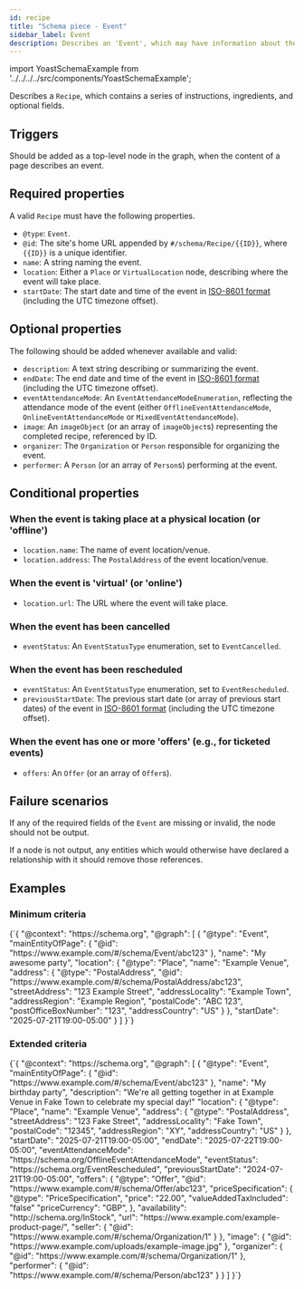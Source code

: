 ```yaml
---
id: recipe
title: "Schema piece - Event"
sidebar_label: Event
description: Describes an 'Event', which may have information about the date/time, location, and attendence options.
---
```

import YoastSchemaExample from '../../../../src/components/YoastSchemaExample';

Describes a `Recipe`, which contains a series of instructions, ingredients, and optional fields.

## Triggers
Should be added as a top-level node in the graph, when the content of a page describes an event.

## Required properties
A valid `Recipe` must have the following properties.

* `@type`: `Event`.
* `@id`: The site's home URL appended by `#/schema/Recipe/{{ID}}`, where `{{ID}}` is a unique identifier.
* `name`: A string naming the event.
* `location`: Either a `Place` or `VirtualLocation` node, describing where the event will take place.
* `startDate`: The start date and time of the event in [ISO-8601 format](https://en.wikipedia.org/wiki/ISO_8601) (including the UTC timezone offset).

## Optional properties
The following should be added whenever available and valid:

* `description`: A text string describing or summarizing the event.
* `endDate`: The end date and time of the event in [ISO-8601 format](https://en.wikipedia.org/wiki/ISO_8601) (including the UTC timezone offset).
* `eventAttendanceMode`: An `EventAttendanceModeEnumeration`, reflecting the attendance mode of the event (either `OfflineEventAttendanceMode`, `OnlineEventAttendanceMode` or `MixedEventAttendanceMode`).
* `image`: An `imageObject` (or an array of `imageObject`s) representing the completed recipe, referenced by ID.
* `organizer`: The `Organization` or `Person` responsible for organizing the event.
* `performer`: A `Person` (or an array of `Person`s) performing at the event.

## Conditional properties

### When the event is taking place at a physical location (or 'offline')
* `location.name`: The name of event location/venue.
* `location.address`: The `PostalAddress` of the event location/venue.

### When the event is 'virtual' (or 'online')
* `location.url`: The URL where the event will take place.

### When the event has been cancelled
* `eventStatus`: An `EventStatusType` enumeration, set to `EventCancelled`. 

### When the event has been rescheduled
* `eventStatus`: An `EventStatusType` enumeration, set to `EventRescheduled`.
* `previousStartDate`: The previous start date (or array of previous start dates) of the event in [ISO-8601 format](https://en.wikipedia.org/wiki/ISO_8601) (including the UTC timezone offset).

### When the event has one or more 'offers' (e.g., for ticketed events)
* `offers`: An `Offer` (or an array of `Offer`s).

## Failure scenarios
If any of the required fields of the `Event` are missing or invalid, the node should not be output.

If a node is not output, any entities which would otherwise have declared a relationship with it should remove those references.

## Examples

### Minimum criteria

<YoastSchemaExample>
{`{
    "@context": "https://schema.org",
    "@graph": [
        {
            "@type": "Event",
            "mainEntityOfPage": {
                "@id": "https://www.example.com/#/schema/Event/abc123"
            },
            "name": "My awesome party",
            "location": {
                "@type": "Place",
                "name": "Example Venue",
                "address": {
                    "@type": "PostalAddress",
                    "@id": "https://www.example.com/#/schema/PostalAddress/abc123",
                    "streetAddress": "123 Example Street",
                    "addressLocality": "Example Town",
                    "addressRegion": "Example Region",
                    "postalCode": "ABC 123",
                    "postOfficeBoxNumber": "123",
                    "addressCountry": "US"
                }
            },
            "startDate": "2025-07-21T19:00-05:00"
        }
    ]
}`}
</YoastSchemaExample>

### Extended criteria

<YoastSchemaExample>
{`{
    "@context": "https://schema.org",
    "@graph": [
        {
            "@type": "Event",
            "mainEntityOfPage": {
                "@id": "https://www.example.com/#/schema/Event/abc123"
            },
            "name": "My birthday party",
            "description": "We're all getting together in at Example Venue in Fake Town to celebrate my special day!"
            "location": {
                "@type": "Place",
                "name": "Example Venue",
                "address": {
                    "@type": "PostalAddress",
                    "streetAddress": "123 Fake Street",
                    "addressLocality": "Fake Town",
                    "postalCode": "12345",
                    "addressRegion": "XY",
                    "addressCountry": "US"
                }
            },
            "startDate": "2025-07-21T19:00-05:00",
            "endDate": "2025-07-22T19:00-05:00",
            "eventAttendanceMode": "https://schema.org/OfflineEventAttendanceMode",
            "eventStatus": "https://schema.org/EventRescheduled",
            "previousStartDate": "2024-07-21T19:00-05:00",
            "offers": {
                "@type": "Offer",
                "@id": "https://www.example.com/#/schema/Offer/abc123",
                "priceSpecification": {
                    "@type": "PriceSpecification",
                    "price": "22.00",
                    "valueAddedTaxIncluded": "false"              
                    "priceCurrency": "GBP",
                },
                "availability": "http://schema.org/InStock",
                "url": "https://www.example.com/example-product-page/",
                "seller": {
                    "@id": "https://www.example.com/#/schema/Organization/1"
                }
            },
            "image": {
                "@id": "https://www.example.com/uploads/example-image.jpg"
            },
            "organizer": {
                "@id": "https://www.example.com/#/schema/Organization/1"
            },
            "performer": {
                "@id": "https://www.example.com/#/schema/Person/abc123"
            }
        }
    ]
}`}
</YoastSchemaExample>
